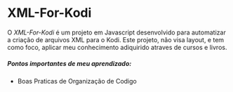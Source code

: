 # XML-For-Kodi

O *XML-For-Kodi* é um projeto em Javascript desenvolvido para
automatizar a criação de arquivos XML para o Kodi.
Este projeto, não visa layout, e tem como foco, aplicar meu conhecimento adiquirido atraves de cursos e livros.

##### Pontos importantes de meu aprendizado:
* Boas Praticas de Organização de Codigo

